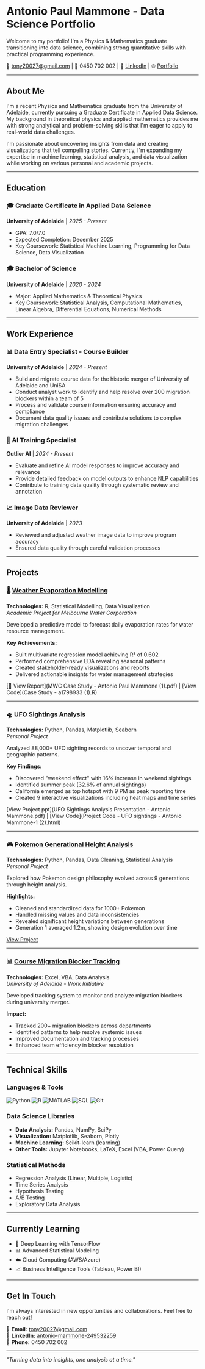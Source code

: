 # Antonio Paul Mammone - Data Science Portfolio

Welcome to my portfolio! I'm a Physics & Mathematics graduate transitioning into data science, combining strong quantitative skills with practical programming experience.

📧 tony20027@gmail.com | 📱 0450 702 002 | 💼 [LinkedIn](https://www.linkedin.com/in/antonio-mammone-249532259/) | 🌐 [Portfolio](https://tony-mammone.github.io/Portfolio/)

---

## About Me

I'm a recent Physics and Mathematics graduate from the University of Adelaide, currently pursuing a Graduate Certificate in Applied Data Science. My background in theoretical physics and applied mathematics provides me with strong analytical and problem-solving skills that I'm eager to apply to real-world data challenges.

I'm passionate about uncovering insights from data and creating visualizations that tell compelling stories. Currently, I'm expanding my expertise in machine learning, statistical analysis, and data visualization while working on various personal and academic projects.

---

## Education

### 🎓 Graduate Certificate in Applied Data Science
**University of Adelaide** | *2025 - Present*  
- GPA: 7.0/7.0
- Expected Completion: December 2025
- Key Coursework: Statistical Machine Learning, Programming for Data Science, Data Visualization

### 🎓 Bachelor of Science
**University of Adelaide** | *2020 - 2024*  
- Major: Applied Mathematics & Theoretical Physics
- Key Coursework: Statistical Analysis, Computational Mathematics, Linear Algebra, Differential Equations, Numerical Methods

---

## Work Experience

### 📊 Data Entry Specialist - Course Builder
**University of Adelaide** | *2024 - Present*
- Build and migrate course data for the historic merger of University of Adelaide and UniSA
- Conduct analyst work to identify and help resolve over 200 migration blockers within a team of 5
- Process and validate course information ensuring accuracy and compliance
- Document data quality issues and contribute solutions to complex migration challenges

### 🤖 AI Training Specialist
**Outlier AI** | *2024 - Present*
- Evaluate and refine AI model responses to improve accuracy and relevance
- Provide detailed feedback on model outputs to enhance NLP capabilities
- Contribute to training data quality through systematic review and annotation

### 📈 Image Data Reviewer
**University of Adelaide** | *2023*
- Reviewed and adjusted weather image data to improve program accuracy
- Ensured data quality through careful validation processes

---

## Projects

### 🌡️ [Weather Evaporation Modelling](link-to-project)
**Technologies:** R, Statistical Modelling, Data Visualization  
*Academic Project for Melbourne Water Corporation*

Developed a predictive model to forecast daily evaporation rates for water resource management.

**Key Achievements:**
- Built multivariate regression model achieving R² of 0.602
- Performed comprehensive EDA revealing seasonal patterns
- Created stakeholder-ready visualizations and reports
- Delivered actionable insights for water management strategies

[📄 View Report](MWC Case Study - Antonio Paul Mammone (1).pdf) | [View Code](Case Study - a1798933 (1).R)

---

### 🛸 [UFO Sightings Analysis](link-to-project)
**Technologies:** Python, Pandas, Matplotlib, Seaborn  
*Personal Project*

Analyzed 88,000+ UFO sighting records to uncover temporal and geographic patterns.

**Key Findings:**
- Discovered "weekend effect" with 16% increase in weekend sightings
- Identified summer peak (32.6% of annual sightings)
- California emerged as top hotspot with 9 PM as peak reporting time
- Created 9 interactive visualizations including heat maps and time series

[View Project ppt](UFO Sightings Analysis Presentation - Antonio Mammone.pdf) | [View Code](Project Code - UFO sightings - Antonio Mammone-1 (2).html)

---

### 🎮 [Pokemon Generational Height Analysis](link-to-project)
**Technologies:** Python, Pandas, Data Cleaning, Statistical Analysis  
*Personal Project*

Explored how Pokemon design philosophy evolved across 9 generations through height analysis.

**Highlights:**
- Cleaned and standardized data for 1000+ Pokemon
- Handled missing values and data inconsistencies
- Revealed significant height variations between generations
- Generation 1 averaged 1.2m, showing design evolution over time

[View Project](link) 

---

### 📊 [Course Migration Blocker Tracking](link-to-project)
**Technologies:** Excel, VBA, Data Analysis  
*University of Adelaide - Work Initiative*

Developed tracking system to monitor and analyze migration blockers during university merger.

**Impact:**
- Tracked 200+ migration blockers across departments
- Identified patterns to help resolve systemic issues
- Improved documentation and tracking processes
- Enhanced team efficiency in blocker resolution

---

## Technical Skills

### Languages & Tools
![Python](https://img.shields.io/badge/-Python-3776AB?style=flat&logo=Python&logoColor=white)
![R](https://img.shields.io/badge/-R-276DC3?style=flat&logo=R&logoColor=white)
![MATLAB](https://img.shields.io/badge/-MATLAB-0076A8?style=flat&logo=Mathworks&logoColor=white)
![SQL](https://img.shields.io/badge/-SQL-4479A1?style=flat&logo=MySQL&logoColor=white)
![Git](https://img.shields.io/badge/-Git-F05032?style=flat&logo=Git&logoColor=white)

### Data Science Libraries
- **Data Analysis:** Pandas, NumPy, SciPy
- **Visualization:** Matplotlib, Seaborn, Plotly
- **Machine Learning:** Scikit-learn (learning)
- **Other Tools:** Jupyter Notebooks, LaTeX, Excel (VBA, Power Query)

### Statistical Methods
- Regression Analysis (Linear, Multiple, Logistic)
- Time Series Analysis
- Hypothesis Testing
- A/B Testing
- Exploratory Data Analysis

---

## Currently Learning
- 🧠 Deep Learning with TensorFlow
- 📊 Advanced Statistical Modeling
- ☁️ Cloud Computing (AWS/Azure)
- 📈 Business Intelligence Tools (Tableau, Power BI)

---

## Get In Touch

I'm always interested in new opportunities and collaborations. Feel free to reach out!

📧 **Email:** tony20027@gmail.com  
💼 **LinkedIn:** [antonio-mammone-249532259](https://www.linkedin.com/in/antonio-mammone-249532259/)  
📱 **Phone:** 0450 702 002

---

*"Turning data into insights, one analysis at a time."*

